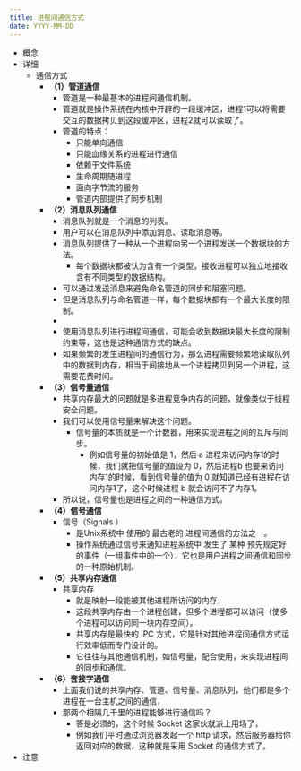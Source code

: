 ```yaml
---
title: 进程间通信方式
date: YYYY-MM-DD
---
```

- 概念
- 详细
  - 通信方式
    - **（1）管道通信**
      - 管道是一种最基本的进程间通信机制。
      - 管道就是操作系统在内核中开辟的一段缓冲区，进程1可以将需要交互的数据拷贝到这段缓冲区，进程2就可以读取了。
      - 管道的特点：
        - 只能单向通信
        - 只能血缘关系的进程进行通信
        - 依赖于文件系统
        - 生命周期随进程
        - 面向字节流的服务
        - 管道内部提供了同步机制
    - **（2）消息队列通信**
      - 消息队列就是一个消息的列表。
      - 用户可以在消息队列中添加消息、读取消息等。
      - 消息队列提供了一种从一个进程向另一个进程发送一个数据块的方法。
        - 每个数据块都被认为含有一个类型，接收进程可以独立地接收含有不同类型的数据结构。
      - 可以通过发送消息来避免命名管道的同步和阻塞问题。
      - 但是消息队列与命名管道一样，每个数据块都有一个最大长度的限制。
      - 
      - 使用消息队列进行进程间通信，可能会收到数据块最大长度的限制约束等，这也是这种通信方式的缺点。
      - 如果频繁的发生进程间的通信行为，那么进程需要频繁地读取队列中的数据到内存，相当于间接地从一个进程拷贝到另一个进程，这需要花费时间。
    - **（3）信号量通信**
      - 共享内存最大的问题就是多进程竞争内存的问题，就像类似于线程安全问题。
      - 我们可以使用信号量来解决这个问题。
        - 信号量的本质就是一个计数器，用来实现进程之间的互斥与同步。
          - 例如信号量的初始值是 1，然后 a 进程来访问内存1的时候，我们就把信号量的值设为 0，然后进程b 也要来访问内存1的时候，看到信号量的值为 0 就知道已经有进程在访问内存1了，这个时候进程 b 就会访问不了内存1。
      - 所以说，信号量也是进程之间的一种通信方式。
    - **（4）信号通信**
      - 信号（Signals ）
        - 是Unix系统中 使用的 最古老的 进程间通信的方法之一。
        - 操作系统通过信号来通知进程系统中 发生了 某种 预先规定好的事件（一组事件中的一个），它也是用户进程之间通信和同步的一种原始机制。
    - **（5）共享内存通信**
      - 共享内存
        - 就是映射一段能被其他进程所访问的内存，
        - 这段共享内存由一个进程创建，但多个进程都可以访问（使多个进程可以访问同一块内存空间）。
        - 共享内存是最快的 IPC 方式，它是针对其他进程间通信方式运行效率低而专门设计的。
        - 它往往与其他通信机制，如信号量，配合使用，来实现进程间的同步和通信。
    - **（6）套接字通信**
      - 上面我们说的共享内存、管道、信号量、消息队列，他们都是多个进程在一台主机之间的通信，
      - 那两个相隔几千里的进程能够进行通信吗？
        - 答是必须的，这个时候 Socket 这家伙就派上用场了，
        - 例如我们平时通过浏览器发起一个 http 请求，然后服务器给你返回对应的数据，这种就是采用 Socket 的通信方式了。
- 注意
